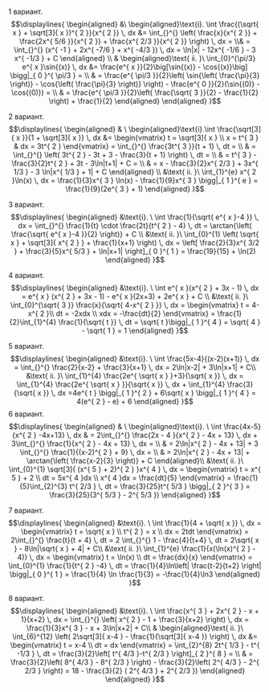 1 вариант.
$$\displaylines{
\begin{aligned}
&\  \begin{aligned}\text{i}.
\int \frac{(\sqrt{ x } + \sqrt[3]{ x })^{ 2 }}{x^{ 2 }}  \, dx  &= \int_{}^{} \left( \frac{x}{x^{ 2 }} + \frac{2x^{ 5/6 }}{x^{ 2 }} + \frac{x^{ 2/3 }}{x^{ 2 }} \right)  \, dx =  \\& =  \int_{}^{} (x^{ -1 } + 2x^{ -7/6 } + x^{ -4/3 }) \, dx = \ln|x| - 12x^{ -1/6 } - 3 x^{ -1/3 } + C
\end{aligned} \\
& \begin{aligned}\text{ ii. }\
\int_{0}^{\pi/3} e^{ x }\sin{(x)} \, dx &= \frac{e^{ x }}{2}\big[\sin{(x)} - \cos{(x)}\big] \bigg|_{ 0 }^{ \pi/3 } = \\ & = \frac{e^{ \pi/3 }}{2}\left( \sin{\left( \frac{\pi}{3}  \right)} - \cos{\left( \frac{\pi}{3} \right)} \right) - \frac{e^{ 0 }}{2}(\sin{(0)} - \cos{(0)}) = \\ & = \frac{e^{ \pi/3 }}{2}\left( \frac{\sqrt{ 3 }}{2} - \frac{1}{2} \right) + \frac{1}{2}
\end{aligned}
\end{aligned}
}$$

2 вариант.
$$\displaylines{
\begin{aligned}
& \ \begin{aligned}\text{i}.\int \frac{\sqrt[3]{ x }}{1 + \sqrt[3]{ x }}  \, dx &= \begin{vmatrix}
t = \sqrt[3]{ x }  \\
x = t^{ 3 } & dx = 3t^{ 2 }
\end{vmatrix} = 
\int_{}^{} \frac{3t^{ 3 }}{t + 1} \, dt = \\ & = \int_{}^{} \left( 3t^{ 2 } - 3t + 3 - \frac{3}{t + 1} \right) \, dt = \\ & =  t^{ 3 } - \frac{3}{2}t^{ 2 } + 3t - 3\ln|t+1| + C = \\ & =  x - \frac{3}{2}x^{ 2/3 } + 3x^{ 1/3 } - 3 \ln|x^{ 1/3 } + 1| + C
\end{aligned} \\
&\text{ ii. }\ \int_{1}^{e} x^{ 2 }\ln(x) \, dx = \frac{1}{3}x^{ 3 } \ln(x) - \frac{1}{9}x^{ 3 } \bigg|_{ 1 }^{ e } = \frac{1}{9}(2e^{ 3 } + 1)
\end{aligned}
}$$

3 вариант.
$$\displaylines{
\begin{aligned}
&\text{i}. \ \int \frac{1}{\sqrt{ e^{ x }-4 }} \, dx = \int_{}^{} \frac{1}{t} \cdot  \frac{2t}{t^{ 2 } - 4} \, dt = \arctan{\left( \frac{\sqrt{ e^{ x }-4 }}{2} \right)} + C \\
&\text{ ii. }\ \int_{0}^{1} \left( \sqrt{ x } + \sqrt[3]{ x^{ 2 } } + \frac{1}{x+1} \right) \, dx  = \left[  \frac{2}{3}x^{ 3/2 } + \frac{3}{5}x^{ 5/3 } + \ln|x+1| \right]_{ 0 }^{ 1 } = \frac{19}{15} + \ln(2)
\end{aligned}
}$$

4 вариант.
$$\displaylines{
\begin{aligned}
&\text{i}. \ \int e^{ x }(x^{ 2 } + 3x - 1) \, dx = e^{ x } (x^{ 2 } + 3x - 1) - e^{ x }(2x+3) + 2e^{ x } + C \\
&\text{ ii. }\ \int_{0}^{\sqrt{ 3 }} \frac{x}{\sqrt{ 4-x^{ 2 } }} \, dx = \begin{vmatrix}
t = 4-x^{ 2 }\\
dt = -2xdx \\
xdx = -\frac{dt}{2}
\end{vmatrix} = \frac{1}{2}\int_{1}^{4} \frac{1}{\sqrt{ t }} \, dt = \sqrt{ t }\bigg|_{ 1 }^{ 4 } = \sqrt{ 4 } - \sqrt{ 1 } = 1
\end{aligned}
}$$

5 вариант.
$$\displaylines{
\begin{aligned}
&\text{i}. \ \int \frac{5x-4}{(x-2)(x+1)}  \, dx = \int_{}^{} \frac{2}{x-2} + \frac{3}{x+1} \, dx  = 2\ln|x-2| + 3\ln|x+1| + C\\
&\text{ ii. }\ \int_{1}^{4} \frac{2e^{ \sqrt{ x } }+3}{\sqrt{ x }} \, dx = \int_{1}^{4} \frac{2e^{ \sqrt{ x } }}{\sqrt{ x }} \, dx + \int_{1}^{4} \frac{3}{\sqrt{ x }} \, dx  =4e^{ t } \bigg|_{ 1 }^{ 2 } + 6\sqrt{ x } \bigg|_{ 1 }^{ 4 } = 4(e^{ 2 } - e) + 6
\end{aligned}
}$$
6 вариант.
$$\displaylines{
\begin{aligned}
& \ \begin{aligned}\text{i}. \ 
\int \frac{4x-5}{x^{ 2 } -4x+13} \, dx & = 2\int_{}^{} \frac{2x - 4 }{x^{ 2 } - 4x + 13} \, dx  + 3\int_{}^{} \frac{1}{x^{ 2 } - 4x + 13} \, dx = \\ & =  2\ln|x^{ 2 } - 4x + 13| + 3 \int_{}^{} \frac{1}{(x-2)^{ 2 } + 9} \, dx = \\ & = 2\ln|x^{ 2 } - 4x + 13| + \arctan{\left( \frac{x-2}{3} \right)} + C
\end{aligned}\\
&\text{ ii. }\ \int_{0}^{1} \sqrt[3]{ (x^{ 5 } + 2)^{ 2 } }x^{ 4 } \, dx = \begin{vmatrix}
t = x^{ 5 } + 2 \\
dt = 5x^{ 4 }dx \\
x^{ 4 }dx = \frac{dt}{5}
\end{vmatrix} = \frac{1}{5}\int_{2}^{3} t^{ 2/3 } \, dt = \frac{3}{25}t^{ 5/3 } \bigg|_{ 2 }^{ 3 } = \frac{3}{25}(3^{ 5/3 } - 2^{ 5/3 })
\end{aligned}
}$$

7 вариант.
$$\displaylines{
\begin{aligned}
&\text{i}. \ \int \frac{1}{4 + \sqrt{ x }}  \, dx = \begin{vmatrix}
t = \sqrt{ x } \\
t^{ 2 } = x \\
dx = 2tdt
\end{vmatrix} = 2\int_{}^{} \frac{t}{t + 4} \, dt = 2 \int_{}^{} 1 - \frac{4}{t+4} \, dt = 2\sqrt{ x } - 8\ln|\sqrt{ x } + 4| + C\\
&\text{ ii. }\ \int_{1}^{e} \frac{1}{x(\ln(x)^{ 2 } - 4)}  \, dx = \begin{vmatrix}
t = \ln(x) \\
dt = \frac{dx}{x}
\end{vmatrix} = \int_{0}^{1} \frac{1}{t^{ 2 } -4} \, dt = \frac{1}{4}\ln\left| \frac{t-2}{t+2} \right| \bigg|_{ 0 }^{ 1 } = \frac{1}{4} \ln \frac{1}{3} = -\frac{1}{4}\ln3  
\end{aligned}
}$$

8 вариант.
$$\displaylines{
\begin{aligned}
&\text{i}. \ \int \frac{x^{ 3 } + 2x^{ 2 } - x + 1}{x+2} \, dx = \int_{}^{} \left( x^{ 2 } - 1 + \frac{3}{x+2} \right) \, dx  = \frac{1}{3}x^{ 3 } - x + 3\ln|x+2| + C\\
& \begin{aligned}\text{ ii. }\
\int_{6}^{12} \left( 2\sqrt[3]{ x-4 } - \frac{1}{\sqrt[3]{ x-4 }} \right) \, dx &= \begin{vmatrix}
t = x-4 \\
dt = dx
\end{vmatrix} = \int_{2}^{8} 2t^{ 1/3 } - t^{ -1/3 } \, dt = \frac{3}{2}\left[ t^{ 4/3 }-t^{ 2/3 } \right]_{ 2 }^{ 8 } = \\
& = \frac{3}{2}\left(  8^{ 4/3 } - 8^{ 2/3 } \right) - \frac{3}{2}\left(  2^{ 4/3 } -  2^{ 2/3 } \right) = 18  - \frac{3}{2} ( 2^{ 4/3  } + 2^{ 2/3 })
\end{aligned}
\end{aligned}
}$$
